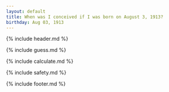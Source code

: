 ```yaml
---
layout: default
title: When was I conceived if I was born on August 3, 1913?
birthday: Aug 03, 1913
---
```


{% include header.md %}

{% include guess.md %}

{% include calculate.md %}

{% include safety.md %}

{% include footer.md %}



